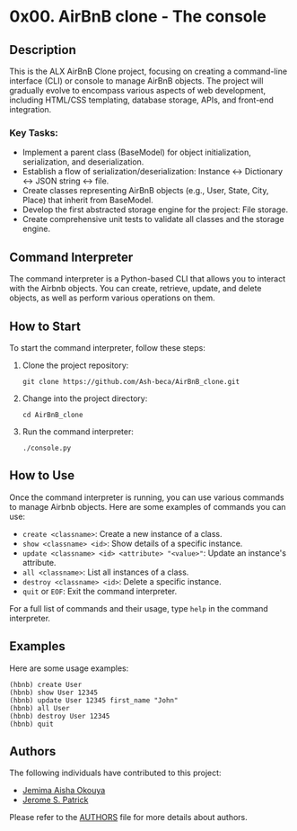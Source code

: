 
# 0x00. AirBnB clone - The console

## Description

This is the ALX AirBnB Clone project, focusing on creating a command-line interface (CLI) or console to manage AirBnB objects. The project will gradually evolve to encompass various aspects of web development, including HTML/CSS templating, database storage, APIs, and front-end integration.

### Key Tasks:

- Implement a parent class (BaseModel) for object initialization, serialization, and deserialization.
- Establish a flow of serialization/deserialization: Instance <-> Dictionary <-> JSON string <-> file.
- Create classes representing AirBnB objects (e.g., User, State, City, Place) that inherit from BaseModel.
- Develop the first abstracted storage engine for the project: File storage.
- Create comprehensive unit tests to validate all classes and the storage engine.

## Command Interpreter

The command interpreter is a Python-based CLI that allows you to interact with the Airbnb objects. You can create, retrieve, update, and delete objects, as well as perform various operations on them.

## How to Start

To start the command interpreter, follow these steps:

1. Clone the project repository:

   ```shell
   git clone https://github.com/Ash-beca/AirBnB_clone.git
   ```
2. Change into the project directory:

   ```
   cd AirBnB_clone
   ```
3. Run the command interpreter:

   ```
   ./console.py
   ```

## How to Use

Once the command interpreter is running, you can use various commands to manage Airbnb objects. Here are some examples of commands you can use:

* `create <classname>`: Create a new instance of a class.
* `show <classname> <id>`: Show details of a specific instance.
* `update <classname> <id> <attribute> "<value>"`: Update an instance's attribute.
* `all <classname>`: List all instances of a class.
* `destroy <classname> <id>`: Delete a specific instance.
* `quit` or `EOF`: Exit the command interpreter.

For a full list of commands and their usage, type `help` in the command interpreter.

## Examples

Here are some usage examples:

```
(hbnb) create User
(hbnb) show User 12345
(hbnb) update User 12345 first_name "John"
(hbnb) all User
(hbnb) destroy User 12345
(hbnb) quit
```

## Authors

The following individuals have contributed to this project:

* [Jemima Aisha Okouya](https://github.com/Ash-beca "@Ash-beca")
* [Jerome S. Patrick](https://github.com/JeromeP93 "@JeromeP93")

Please refer to the [AUTHORS]() file for more details about authors.
